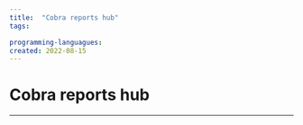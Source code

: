 ```yaml
---
title:  "Cobra reports hub"
tags:

programming-languagues:
created: 2022-08-15
---
```

# Cobra reports hub
---